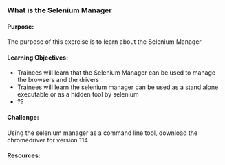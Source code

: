 ### What is the Selenium Manager

#### Purpose:
The purpose of this exercise is to learn about the Selenium Manager

#### Learning Objectives:

- Trainees will learn that the Selenium Manager can be used to manage the browsers and
  the drivers
- Trainees will learn the selenium manager can be used as a stand alone executable or as
  a hidden tool by selenium
- ??

#### Challenge:

Using the selenium manager as a command line tool, download the chromedriver for version 114

#### Resources:
